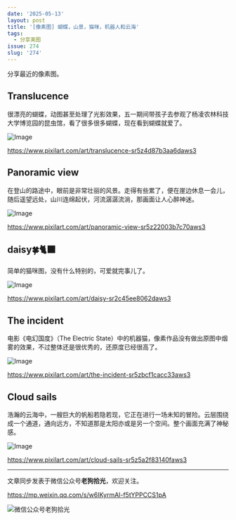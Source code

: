 ```yaml
---
date: '2025-05-13'
layout: post
title: '[像素图] 蝴蝶，山景，猫咪，机器人和云海'
tags:
  - 分享美图
issue: 274
slug: '274'
---
```


分享最近的像素图。

## Translucence

很漂亮的蝴蝶，动图甚至处理了光影效果，五一期间带孩子去参观了杨凌农林科技大学博览园的昆虫馆，看了很多很多蝴蝶，现在看到蝴蝶就爱了。

![Image](https://github.com/user-attachments/assets/02d0173c-2e99-438d-8231-d854203fbd81)

https://www.pixilart.com/art/translucence-sr5z4d87b3aa6daws3

## Panoramic view

在登山的路途中，眼前是非常壮丽的风景。走得有些累了，便在崖边休息一会儿，随后遥望远处，山川连绵起伏，河流潺潺流淌，那画面让人心醉神迷。 

![Image](https://github.com/user-attachments/assets/e3b1d71c-12cd-4a52-abc0-b4fa6261f781)

https://www.pixilart.com/art/panoramic-view-sr5z22003b7c70aws3

## daisy🍀🐈‍⬛

简单的猫咪图，没有什么特别的，可爱就完事儿了。

![Image](https://github.com/user-attachments/assets/4c1a4961-3632-4462-9e79-70b93c470ba3)

https://www.pixilart.com/art/daisy-sr2c45ee8062daws3

## The incident

电影《电幻国度》（The Electric State）中的机器猫，像素作品没有做出原图中烟雾的效果，不过整体还是很优秀的，还原度已经很高了。

![Image](https://github.com/user-attachments/assets/71ae88c0-cdf1-4ff5-94e1-a2242e73dc90)

https://www.pixilart.com/art/the-incident-sr5zbcf1cacc33aws3

## Cloud sails

浩瀚的云海中，一艘巨大的帆船若隐若现，它正在进行一场未知的冒险。云层围绕成一个通道，通向远方，不知道那是太阳亦或是另一个空间。整个画面充满了神秘感。

![Image](https://github.com/user-attachments/assets/87166c91-5fdc-40ff-a35e-190b26bfd17d)

https://www.pixilart.com/art/cloud-sails-sr5z5a2f83140faws3

---

文章同步发表于微信公众号**老狗拾光**，欢迎关注。

https://mp.weixin.qq.com/s/w6IKyrmAl-f5tYPPCCS1pA

![微信公众号老狗拾光](https://github.com/user-attachments/assets/1a652b8b-7f5b-4879-af52-65e1fe3f7b4d)
